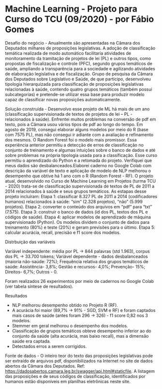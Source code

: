 # Machine Learning - Projeto para Curso do TCU (09/2020) - por Fábio Gomes
Desafio do negócio - Anualmente são apresentadas na Câmara dos Deputados milhares de proposições legislativas. A adoção de classificação temática realizada de modo automático facilitaria atividades de monitoramento da tramitação de projetos de lei (PL) e outros tipos, como propostas de fiscalização e controle (PFC), segundo grupos temáticos de saúde, ampliando a transparência para a sociedade e agilizando atividades de elaboração legislativa e de fiscalização. Grupo de pesquisa da Câmara dos Deputados sobre Legislativo e Saúde, de que participo, desenvolveu tipologia hierarquizada para classificação de proposições legislativas relacionadas à saúde, contendo quatro grupos temáticos (também possui subcategorias) e pretende-se utilizar essa base para produzir modelo capaz de classificar novas proposições automaticamente.

Solução construída - Desenvolvo esse projeto de ML há mais de um ano (classificação supervisionada de textos de projetos de lei – PL - relacionados à saúde). Enfrentei muitos problemas na conversão de pdf em texto, pois a Câmara usou vários tipos de pdf ao longo do tempo. Em agosto de 2019, consegui elaborar alguns modelos por meio do R (base com 7575 PL), mas não consegui ir adiante com a avaliação e refinamento dos mesmos. O Random Forest foi o modelo mais promissor. Essa experiência anterior permitiu a detecção de erros de classificação no conjunto de treinamento e algumas intuições sobre o banco de dados e até sobre problemas na própria tipologia usada para a classificação. Esse curso permitiu o aprendizado do Python e a retomada do projeto. Verifiquei que meus dados são desbalanceados.Elaborei caderno no Google Colab com descrição da variável de texto e aplicação de modelo de NLP melhorou o desempenho que obtive há 1 ano com o R (Random Forest - RF). 
O projeto atual, desenvolvido no Curso de Machine Learning em Projetos (turma TCU - 2020) trata-se de classificação supervisionada de textos de PL de 2011 a 2014 relacionados à saúde e seus grupos temáticos. 
As estapas desse projeto incluíram:
Etapa 1: classificar 8.327 PL de 2011 a 2014 (codificadores humanos) relacionados à saúde: “sim” (2.328 projetos), “não” (5.999 projetos).
Etapa 2: converter o conteúdo dos arquivos em “pdf” para “txt” (7.575).
Etapa 3: construir o banco de dados (id dos PL, textos dos PL e códigos de saúde).
Etapa 4: aplicar modelos de aprendizado de máquina supervisionado (Python).
Os modelos dividem o conjunto de dados para treinamento (80%) e teste (20%) e geram previsões para o último.
Etapa 5: calcular acurácia, recall, precisão e f1 score dos modelos.

Distrbuição das variáveis

Variável independente: média por PL -> 844 palavras (std  1.963), corpus dos PL -> 33.700 tokens;
Variável dependente - dados desbalanceados (maioria não-saúde: 72%);
Frequência relativa dos grupos temáticos de saúde:
Assistência- 3,8%;
Gestão e recursos- 4,0%;
Prevenção- 15%;
Direitos- 6,7%;
Outros - 0.

Foram realizados 26 experimentos por meio de cadernos no Google Colab (ver tabela síntese de resultados).

Resultados

- NLP melhorou desempenho obtido no Projeto R (RF).
- A acurácia foi maior (89,7% -> 91% - SGD, SVM e RF) e foram captados mais casos de saúde (antes foram 296 -> 326) - f1 score 0,82 nos 3 modelos.
- Stemmer em geral melhorou o desempenho dos modelos.
- Classificação de grupos temáticos obteve desempenho inferior ao do conjunto da saúde (alta acurácia, mas baixo recall), mas a dimensão saúde era captada.
- Detectados erros a serem corrigidos.


Fonte de dados - O inteiro teor do texto das proposições legislativas pode ser extraído de arquivos pdf, disponibilizados na Internet no site de dados abertos da Câmara dos Deputados. Ref: https://dadosabertos.camara.leg.br/swagger/api.html#staticfile. A listagem das proposições e de seus códigos de classificação, identificados por humanos estão disponíveis em planilhas eletrônicas neste site.
